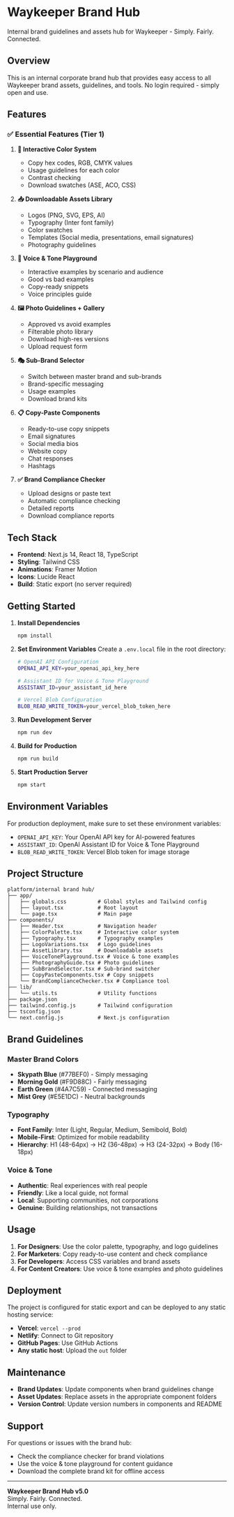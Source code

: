# Waykeeper Brand Hub

Internal brand guidelines and assets hub for Waykeeper - Simply. Fairly. Connected.

## Overview

This is an internal corporate brand hub that provides easy access to all Waykeeper brand assets, guidelines, and tools. No login required - simply open and use.

## Features

### ✅ Essential Features (Tier 1)

1. **🎨 Interactive Color System**
   - Copy hex codes, RGB, CMYK values
   - Usage guidelines for each color
   - Contrast checking
   - Download swatches (ASE, ACO, CSS)

2. **📥 Downloadable Assets Library**
   - Logos (PNG, SVG, EPS, AI)
   - Typography (Inter font family)
   - Color swatches
   - Templates (Social media, presentations, email signatures)
   - Photography guidelines

3. **💬 Voice & Tone Playground**
   - Interactive examples by scenario and audience
   - Good vs bad examples
   - Copy-ready snippets
   - Voice principles guide

4. **🖼️ Photo Guidelines + Gallery**
   - Approved vs avoid examples
   - Filterable photo library
   - Download high-res versions
   - Upload request form

5. **🎭 Sub-Brand Selector**
   - Switch between master brand and sub-brands
   - Brand-specific messaging
   - Usage examples
   - Download brand kits

6. **📋 Copy-Paste Components**
   - Ready-to-use copy snippets
   - Email signatures
   - Social media bios
   - Website copy
   - Chat responses
   - Hashtags

7. **✅ Brand Compliance Checker**
   - Upload designs or paste text
   - Automatic compliance checking
   - Detailed reports
   - Download compliance reports

## Tech Stack

- **Frontend**: Next.js 14, React 18, TypeScript
- **Styling**: Tailwind CSS
- **Animations**: Framer Motion
- **Icons**: Lucide React
- **Build**: Static export (no server required)

## Getting Started

1. **Install Dependencies**
   ```bash
   npm install
   ```

2. **Set Environment Variables**
   Create a `.env.local` file in the root directory:
   ```bash
   # OpenAI API Configuration
   OPENAI_API_KEY=your_openai_api_key_here
   
   # Assistant ID for Voice & Tone Playground
   ASSISTANT_ID=your_assistant_id_here
   
   # Vercel Blob Configuration
   BLOB_READ_WRITE_TOKEN=your_vercel_blob_token_here
   ```

3. **Run Development Server**
   ```bash
   npm run dev
   ```

4. **Build for Production**
   ```bash
   npm run build
   ```

5. **Start Production Server**
   ```bash
   npm start
   ```

## Environment Variables

For production deployment, make sure to set these environment variables:

- `OPENAI_API_KEY`: Your OpenAI API key for AI-powered features
- `ASSISTANT_ID`: OpenAI Assistant ID for Voice & Tone Playground
- `BLOB_READ_WRITE_TOKEN`: Vercel Blob token for image storage

## Project Structure

```
platform/internal brand hub/
├── app/
│   ├── globals.css          # Global styles and Tailwind config
│   ├── layout.tsx           # Root layout
│   └── page.tsx             # Main page
├── components/
│   ├── Header.tsx           # Navigation header
│   ├── ColorPalette.tsx     # Interactive color system
│   ├── Typography.tsx       # Typography examples
│   ├── LogoVariations.tsx   # Logo guidelines
│   ├── AssetLibrary.tsx     # Downloadable assets
│   ├── VoiceTonePlayground.tsx # Voice & tone examples
│   ├── PhotographyGuide.tsx # Photo guidelines
│   ├── SubBrandSelector.tsx # Sub-brand switcher
│   ├── CopyPasteComponents.tsx # Copy snippets
│   └── BrandComplianceChecker.tsx # Compliance tool
├── lib/
│   └── utils.ts             # Utility functions
├── package.json
├── tailwind.config.js       # Tailwind configuration
├── tsconfig.json
└── next.config.js           # Next.js configuration
```

## Brand Guidelines

### Master Brand Colors
- **Skypath Blue** (#77BEF0) - Simply messaging
- **Morning Gold** (#F9D88C) - Fairly messaging  
- **Earth Green** (#4A7C59) - Connected messaging
- **Mist Grey** (#E5E1DC) - Neutral backgrounds

### Typography
- **Font Family**: Inter (Light, Regular, Medium, Semibold, Bold)
- **Mobile-First**: Optimized for mobile readability
- **Hierarchy**: H1 (48-64px) → H2 (36-48px) → H3 (24-32px) → Body (16-18px)

### Voice & Tone
- **Authentic**: Real experiences with real people
- **Friendly**: Like a local guide, not formal
- **Local**: Supporting communities, not corporations
- **Genuine**: Building relationships, not transactions

## Usage

1. **For Designers**: Use the color palette, typography, and logo guidelines
2. **For Marketers**: Copy ready-to-use content and check compliance
3. **For Developers**: Access CSS variables and brand assets
4. **For Content Creators**: Use voice & tone examples and photo guidelines

## Deployment

The project is configured for static export and can be deployed to any static hosting service:

- **Vercel**: `vercel --prod`
- **Netlify**: Connect to Git repository
- **GitHub Pages**: Use GitHub Actions
- **Any static host**: Upload the `out` folder

## Maintenance

- **Brand Updates**: Update components when brand guidelines change
- **Asset Updates**: Replace assets in the appropriate component folders
- **Version Control**: Update version numbers in components and README

## Support

For questions or issues with the brand hub:
- Check the compliance checker for brand violations
- Use the voice & tone playground for content guidance
- Download the complete brand kit for offline access

---

**Waykeeper Brand Hub v5.0**  
Simply. Fairly. Connected.  
Internal use only.
